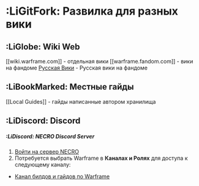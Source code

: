 # :LiGitFork: Развилка для разных вики
## :LiGlobe: Wiki Web
[[wiki.warframe.com]] - отдельная вики
[[warframe.fandom.com]] - вики на фандоме
[Русская Вики](https://warframe.fandom.com/ru/wiki) - Русская вики на фандоме
## :LiBookMarked: Местные гайды
[[Local Guides]] - гайды написанные автором хранилища
## :LiDiscord: Discord
##### :LiDiscord: NECRO Discord Server
1. [Войти на сервер NECRO](https://discord.gg/2jJ3Qn4)
2. Потребуется выбрать Warframe в **Каналах и Ролях** для доступа к следующему каналу:
  - [Канал билдов и гайдов по Warframe](https://discord.com/channels/533173377246953482/1234794780647620619)
